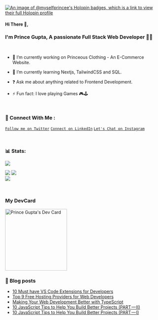 [![An image of @myselfprincee's Holopin badges, which is a link to view their full Holopin profile](https://holopin.me/myselfprincee)](https://holopin.io/@myselfprincee)</br>

<h4>Hi There 👋,</h2>

### I'm Prince Gupta, A passionate Full Stack Web Developer 🧑‍💻
</br>

- 🔭 I’m currently working on Princeous Clothing - An E-Commerce Website.

- 🌱 I’m currently learning Nextjs, TailwindCSS and SQL. 

- ❓ Ask me about anything related to Frontend Development.

- ⚡ Fun fact: I love playing Games 🎮🕹

</br>

### 🙋 Connect With Me :

[`Follow me on Twitter`](https://twitter.com/princedevelops)
[`Connect on LinkedIn`](https://Linkedin.com/princeee)
[`Let's Chat on Instagram`](https://twitter.com/princedevelops)

</br>

### 📊 Stats:

[![](https://visitcount.itsvg.in/api?id=myselfprincee&icon=0&color=1)](https://visitcount.itsvg.in)

![](https://github-readme-stats.vercel.app/api?username=myselfprincee&theme=react&hide_border=false&include_all_commits=false&count_private=false)
![](https://github-readme-streak-stats.herokuapp.com/?user=myselfprincee&theme=react&hide_border=false)<br/>
![](https://github-readme-stats.vercel.app/api/top-langs/?username=myselfprincee&theme=react&hide_border=false&include_all_commits=false&count_private=false&layout=compact)

</br>

### My DevCard
<a href="https://app.daily.dev/princee"><img src="https://api.daily.dev/devcards/f08c5fb72b1047f0b15a88bf5a336451.png?r=x3r" width="200" alt="Prince Gupta's Dev Card"/></a>

### 📑 Blog posts
<!-- BLOG-POST-LIST:START -->
- [10 Must have VS Code Extensions for Developers](https://levelup.gitconnected.com/10-must-have-vs-code-extensions-for-developers-7ddc22d81117?source=rss-a38b031adb9------2)
- [Top 9 Free Hosting Providers for Web Developers](https://levelup.gitconnected.com/top-9-free-hosting-providers-for-web-developers-73d31713f19e?source=rss-a38b031adb9------2)
- [Making Your Web Development Better with TypeScript](https://levelup.gitconnected.com/making-your-web-development-better-with-typescript-ad55286126c5?source=rss-a38b031adb9------2)
- [10 JavaScript Tips to Help You Build Better Projects &lpar;PART — II&rpar;](https://levelup.gitconnected.com/10-javascript-tips-to-help-you-build-better-projects-part-ii-d837252671b1?source=rss-a38b031adb9------2)
- [10 JavaScript Tips to Help You Build Better Projects &lpar;PART — I&rpar;](https://levelup.gitconnected.com/10-javascript-tips-to-help-you-build-better-projects-part-i-f0de2c8239fe?source=rss-a38b031adb9------2)
<!-- BLOG-POST-LIST:END -->

